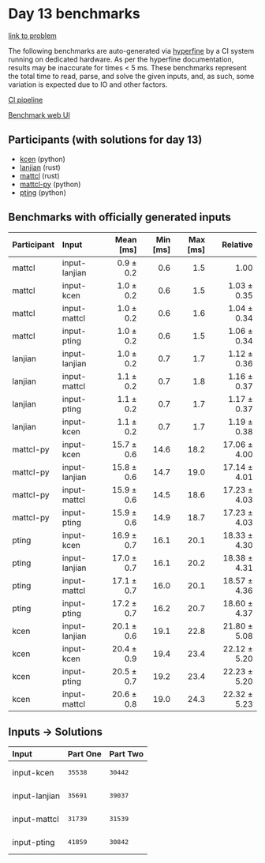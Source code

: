 # Day 13 benchmarks

[link to problem](https://adventofcode.com/2023/day/13)

The following benchmarks are auto-generated via
[hyperfine](https://github.com/sharkdp/hyperfine) by a CI system running on
dedicated hardware. As per the hyperfine documentation, results may be
inaccurate for times < 5 ms. These benchmarks represent the total time to read,
parse, and solve the given inputs, and, as such, some variation is expected due
to IO and other factors.

[CI pipeline](http://ci.papercode.net:8080/teams/main/pipelines/aoc2023)

[Benchmark web UI](https://aoc.ancalagon.black)


## Participants (with solutions for day 13)

- [kcen](https://github.com/kcen/aoc2023) (python)
- [lanjian](https://github.com/lanjian/aoc-2023) (rust)
- [mattcl](https://github.com/mattcl/aoc2023) (rust)
- [mattcl-py](https://github.com/mattcl/aoc2023-py) (python)
- [pting](https://github.com/pting/aoc2023) (python)


## Benchmarks with officially generated inputs

| Participant | Input | Mean [ms] | Min [ms] | Max [ms] | Relative |
|:---|:---|---:|---:|---:|---:|
| mattcl | input-lanjian | 0.9 ± 0.2 | 0.6 | 1.5 | 1.00 |
| mattcl | input-kcen | 1.0 ± 0.2 | 0.6 | 1.5 | 1.03 ± 0.35 |
| mattcl | input-mattcl | 1.0 ± 0.2 | 0.6 | 1.6 | 1.04 ± 0.34 |
| mattcl | input-pting | 1.0 ± 0.2 | 0.6 | 1.5 | 1.06 ± 0.34 |
| lanjian | input-lanjian | 1.0 ± 0.2 | 0.7 | 1.7 | 1.12 ± 0.36 |
| lanjian | input-mattcl | 1.1 ± 0.2 | 0.7 | 1.8 | 1.16 ± 0.37 |
| lanjian | input-pting | 1.1 ± 0.2 | 0.7 | 1.7 | 1.17 ± 0.37 |
| lanjian | input-kcen | 1.1 ± 0.2 | 0.7 | 1.7 | 1.19 ± 0.38 |
| mattcl-py | input-kcen | 15.7 ± 0.6 | 14.6 | 18.2 | 17.06 ± 4.00 |
| mattcl-py | input-lanjian | 15.8 ± 0.6 | 14.7 | 19.0 | 17.14 ± 4.01 |
| mattcl-py | input-mattcl | 15.9 ± 0.6 | 14.5 | 18.6 | 17.23 ± 4.03 |
| mattcl-py | input-pting | 15.9 ± 0.6 | 14.9 | 18.7 | 17.23 ± 4.03 |
| pting | input-kcen | 16.9 ± 0.7 | 16.1 | 20.1 | 18.33 ± 4.30 |
| pting | input-lanjian | 17.0 ± 0.7 | 16.1 | 20.2 | 18.38 ± 4.31 |
| pting | input-mattcl | 17.1 ± 0.7 | 16.0 | 20.1 | 18.57 ± 4.36 |
| pting | input-pting | 17.2 ± 0.7 | 16.2 | 20.7 | 18.60 ± 4.37 |
| kcen | input-lanjian | 20.1 ± 0.6 | 19.1 | 22.8 | 21.80 ± 5.08 |
| kcen | input-kcen | 20.4 ± 0.9 | 19.4 | 23.4 | 22.12 ± 5.20 |
| kcen | input-pting | 20.5 ± 0.7 | 19.2 | 23.4 | 22.23 ± 5.20 |
| kcen | input-mattcl | 20.6 ± 0.8 | 19.0 | 24.3 | 22.32 ± 5.23 |


## Inputs -> Solutions

| Input | Part One | Part Two |
|:---|:---|:---|
|input-kcen|<pre>35538</pre>|<pre>30442</pre>|
|input-lanjian|<pre>35691</pre>|<pre>39037</pre>|
|input-mattcl|<pre>31739</pre>|<pre>31539</pre>|
|input-pting|<pre>41859</pre>|<pre>30842</pre>|